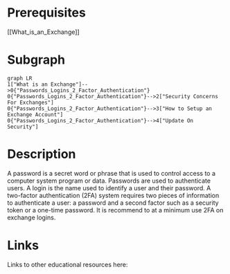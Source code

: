 # Prerequisites
[[What_is_an_Exchange]]

# Subgraph

```mermaid
graph LR
1["What is an Exchange"]-->0{"Passwords_Logins_2_Factor_Authentication"}
0{"Passwords_Logins_2_Factor_Authentication"}-->2["Security Concerns For Exchanges"]
0{"Passwords_Logins_2_Factor_Authentication"}-->3["How to Setup an Exchange Account"]
0{"Passwords_Logins_2_Factor_Authentication"}-->4["Update On Security"]
```



# Description
A password is a secret word or phrase that is used to control access to a computer system program or data. Passwords are used to authenticate users. A login is the name used to identify a user and their password. A two-factor authentication (2FA) system requires two pieces of information to authenticate a user: a password and a second factor such as a security token or a one-time password. It is recommend to at a minimum use 2FA on exchange logins. 

# Links
Links to other educational resources here: